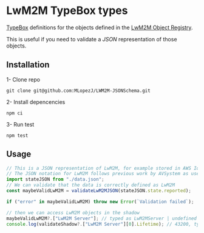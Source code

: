 # LwM2M TypeBox types

[TypeBox](https://github.com/sinclairzx81/typebox) definitions for the objects defined in the [LwM2M Object Registry](https://github.com/OpenMobileAlliance/lwm2m-registry).

This is useful if you need to validate a _JSON_ representation of those objects.

## Installation

1- Clone repo

```
git clone git@github.com:MLopezJ/LWM2M-JSONSchema.git
```

2- Install depencencies

```
npm ci
```

3- Run test

```
npm test
```

## Usage

```typescript
// This is a JSON representation of LwM2M, for example stored in AWS IoT Shadow
// The JSON notation for LwM2M follows previous work by AVSystem as used in Coiote, but with values follow the LwM2M standard (e.g. numbers are expressed as strings in Coiote, but are Integers in LwM2M standard)
import stateJSON from "./data.json";
// We can validate that the data is correctly defined as LwM2M
const maybeValidLwM2M = validateLwM2MJSON(stateJSON.state.reported);

if ("error" in maybeValidLwM2M) throw new Error(`Validation failed`);

// then we can access LwM2M objects in the shadow
maybeValidLwM2M?.["LwM2M Server"]; // typed as LwM2MServer | undefined
console.log(validateShadow?.["LwM2M Server"][0].Lifetime); // 43200, typeof number
```
